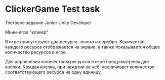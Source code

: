 # ClickerGame Test task
 Тестовое задание Junior Unity Developer

Мини-игра "кликер"

В игре присутствуют два ресурса: золото и серебро. Количество каждого ресурса отображается на экране, а также показывается общее количество ресурсов в игре.

Для управления количеством ресурсов в игре предусмотрены две кнопки. Каждая кнопка, при нажатии на неё, увеличивает количество соответствующего ресурса на одну единицу.

